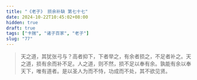 ```yaml
---
title: "《老子》 损余补缺 第七十七"
date: 2024-10-22T10:45:02+08:00
hidden: true
draft: true
tags: ["卡揣", "诸子百家", "老子"]
slug: "77"
---
```


> 天之道，其犹张弓与？高者抑下，下者举之，有余者损之，不足者补之。天之道，损有余而补不足。人之道，则不然，损不足以奉有余。孰能有余以奉天下，唯有道者。是以圣人为而不恃，功成而不处，其不欲见贤。